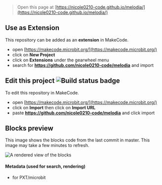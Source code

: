
> Open this page at [https://nicole0210-code.github.io/melodia/](https://nicole0210-code.github.io/melodia/)

## Use as Extension

This repository can be added as an **extension** in MakeCode.

* open [https://makecode.microbit.org/](https://makecode.microbit.org/)
* click on **New Project**
* click on **Extensions** under the gearwheel menu
* search for **https://github.com/nicole0210-code/melodia** and import

## Edit this project ![Build status badge](https://github.com/nicole0210-code/melodia/workflows/MakeCode/badge.svg)

To edit this repository in MakeCode.

* open [https://makecode.microbit.org/](https://makecode.microbit.org/)
* click on **Import** then click on **Import URL**
* paste **https://github.com/nicole0210-code/melodia** and click import

## Blocks preview

This image shows the blocks code from the last commit in master.
This image may take a few minutes to refresh.

![A rendered view of the blocks](https://github.com/nicole0210-code/melodia/raw/master/.github/makecode/blocks.png)

#### Metadata (used for search, rendering)

* for PXT/microbit
<script src="https://makecode.com/gh-pages-embed.js"></script><script>makeCodeRender("{{ site.makecode.home_url }}", "{{ site.github.owner_name }}/{{ site.github.repository_name }}");</script>
